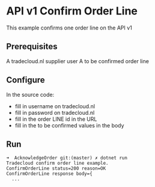 # API v1 Confirm Order Line

This example confirms one order line on the API v1

## Prerequisites

A tradecloud.nl supplier user
A to be confirmed order line

## Configure

In the source code:
- fill in username on tradecloud.nl
- fill in password on tradecloud.nl
- fill in the order LINE id in the URL
- fill in the to be confirmed values in the body
## Run

```
➜  AcknowledgeOrder git:(master) ✗ dotnet run
Tradecloud confirm order line example.
ConfirmOrderLine status=200 reason=OK
ConfirmOrderLine response body={
  ...
```